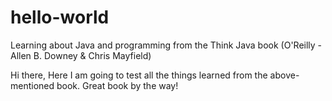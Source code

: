 # hello-world
Learning about Java and programming from the Think Java book (O'Reilly - Allen B. Downey &amp; Chris Mayfield)


Hi there,
Here I am going to test all the things learned from the above-mentioned book. Great book by the way!
